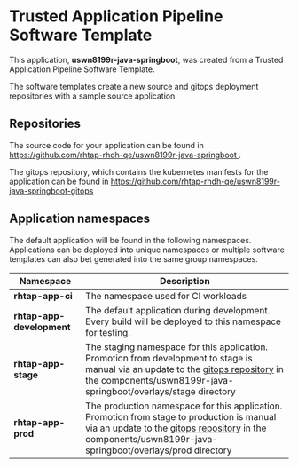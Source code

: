 # Trusted Application Pipeline Software Template

This application, **uswn8199r-java-springboot**, was created from a Trusted Application Pipeline Software Template.

The software templates create a new source and gitops deployment repositories with a sample source application. 

## Repositories

The source code for your application can be found in [https://github.com/rhtap-rhdh-qe/uswn8199r-java-springboot ](https://github.com/rhtap-rhdh-qe/uswn8199r-java-springboot ).
 
The gitops repository, which contains the kubernetes manifests for the application can be found in 
[https://github.com/rhtap-rhdh-qe/uswn8199r-java-springboot-gitops ](https://github.com/rhtap-rhdh-qe/uswn8199r-java-springboot-gitops ) 

## Application namespaces 

The default application will be found in the following namespaces. Applications can be deployed into unique namespaces or multiple software templates can also bet generated into the same group namespaces.  

|  Namespace   |  Description   |  
| -------- | -------- |
| **rhtap-app-ci** | The namespace used for CI workloads |
| **rhtap-app-development** | The default application during development. Every build will be deployed to this namespace for testing. |
| **rhtap-app-stage** | The staging namespace for this application. Promotion from development to stage is manual via an update to the [gitops repository](https://github.com/rhtap-rhdh-qe/uswn8199r-java-springboot-gitops ) in the components/uswn8199r-java-springboot/overlays/stage directory |
| **rhtap-app-prod** | The production namespace for this application. Promotion from stage to production is manual via an update to the [gitops repository](https://github.com/rhtap-rhdh-qe/uswn8199r-java-springboot-gitops ) in the components/uswn8199r-java-springboot/overlays/prod directory |